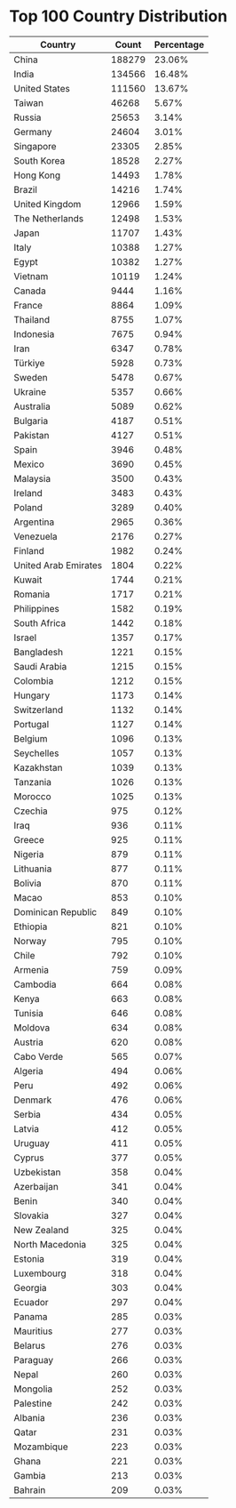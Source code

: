 # Top 100 Country Distribution
| Country | Count | Percentage |
|----|----|----|
| China | 188279 | 23.06% |
| India | 134566 | 16.48% |
| United States | 111560 | 13.67% |
| Taiwan | 46268 | 5.67% |
| Russia | 25653 | 3.14% |
| Germany | 24604 | 3.01% |
| Singapore | 23305 | 2.85% |
| South Korea | 18528 | 2.27% |
| Hong Kong | 14493 | 1.78% |
| Brazil | 14216 | 1.74% |
| United Kingdom | 12966 | 1.59% |
| The Netherlands | 12498 | 1.53% |
| Japan | 11707 | 1.43% |
| Italy | 10388 | 1.27% |
| Egypt | 10382 | 1.27% |
| Vietnam | 10119 | 1.24% |
| Canada | 9444 | 1.16% |
| France | 8864 | 1.09% |
| Thailand | 8755 | 1.07% |
| Indonesia | 7675 | 0.94% |
| Iran | 6347 | 0.78% |
| Türkiye | 5928 | 0.73% |
| Sweden | 5478 | 0.67% |
| Ukraine | 5357 | 0.66% |
| Australia | 5089 | 0.62% |
| Bulgaria | 4187 | 0.51% |
| Pakistan | 4127 | 0.51% |
| Spain | 3946 | 0.48% |
| Mexico | 3690 | 0.45% |
| Malaysia | 3500 | 0.43% |
| Ireland | 3483 | 0.43% |
| Poland | 3289 | 0.40% |
| Argentina | 2965 | 0.36% |
| Venezuela | 2176 | 0.27% |
| Finland | 1982 | 0.24% |
| United Arab Emirates | 1804 | 0.22% |
| Kuwait | 1744 | 0.21% |
| Romania | 1717 | 0.21% |
| Philippines | 1582 | 0.19% |
| South Africa | 1442 | 0.18% |
| Israel | 1357 | 0.17% |
| Bangladesh | 1221 | 0.15% |
| Saudi Arabia | 1215 | 0.15% |
| Colombia | 1212 | 0.15% |
| Hungary | 1173 | 0.14% |
| Switzerland | 1132 | 0.14% |
| Portugal | 1127 | 0.14% |
| Belgium | 1096 | 0.13% |
| Seychelles | 1057 | 0.13% |
| Kazakhstan | 1039 | 0.13% |
| Tanzania | 1026 | 0.13% |
| Morocco | 1025 | 0.13% |
| Czechia | 975 | 0.12% |
| Iraq | 936 | 0.11% |
| Greece | 925 | 0.11% |
| Nigeria | 879 | 0.11% |
| Lithuania | 877 | 0.11% |
| Bolivia | 870 | 0.11% |
| Macao | 853 | 0.10% |
| Dominican Republic | 849 | 0.10% |
| Ethiopia | 821 | 0.10% |
| Norway | 795 | 0.10% |
| Chile | 792 | 0.10% |
| Armenia | 759 | 0.09% |
| Cambodia | 664 | 0.08% |
| Kenya | 663 | 0.08% |
| Tunisia | 646 | 0.08% |
| Moldova | 634 | 0.08% |
| Austria | 620 | 0.08% |
| Cabo Verde | 565 | 0.07% |
| Algeria | 494 | 0.06% |
| Peru | 492 | 0.06% |
| Denmark | 476 | 0.06% |
| Serbia | 434 | 0.05% |
| Latvia | 412 | 0.05% |
| Uruguay | 411 | 0.05% |
| Cyprus | 377 | 0.05% |
| Uzbekistan | 358 | 0.04% |
| Azerbaijan | 341 | 0.04% |
| Benin | 340 | 0.04% |
| Slovakia | 327 | 0.04% |
| New Zealand | 325 | 0.04% |
| North Macedonia | 325 | 0.04% |
| Estonia | 319 | 0.04% |
| Luxembourg | 318 | 0.04% |
| Georgia | 303 | 0.04% |
| Ecuador | 297 | 0.04% |
| Panama | 285 | 0.03% |
| Mauritius | 277 | 0.03% |
| Belarus | 276 | 0.03% |
| Paraguay | 266 | 0.03% |
| Nepal | 260 | 0.03% |
| Mongolia | 252 | 0.03% |
| Palestine | 242 | 0.03% |
| Albania | 236 | 0.03% |
| Qatar | 231 | 0.03% |
| Mozambique | 223 | 0.03% |
| Ghana | 221 | 0.03% |
| Gambia | 213 | 0.03% |
| Bahrain | 209 | 0.03% |
